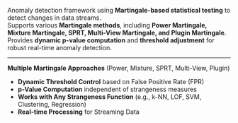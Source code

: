 Anomaly detection framework using **Martingale-based statistical testing** to detect changes in data streams.  
Supports various **Martingale methods**, including **Power Martingale, Mixture Martingale, SPRT, Multi-View Martingale, and Plugin Martingale**.  
Provides **dynamic p-value computation** and **threshold adjustment** for robust real-time anomaly detection.

---

**Multiple Martingale Approaches** (Power, Mixture, SPRT, Multi-View, Plugin)
-  **Dynamic Threshold Control** based on False Positive Rate (FPR)
-  **p-Value Computation** independent of strangeness measures
-  **Works with Any Strangeness Function** (e.g., k-NN, LOF, SVM, Clustering, Regression)
- **Real-time Processing** for Streaming Data
